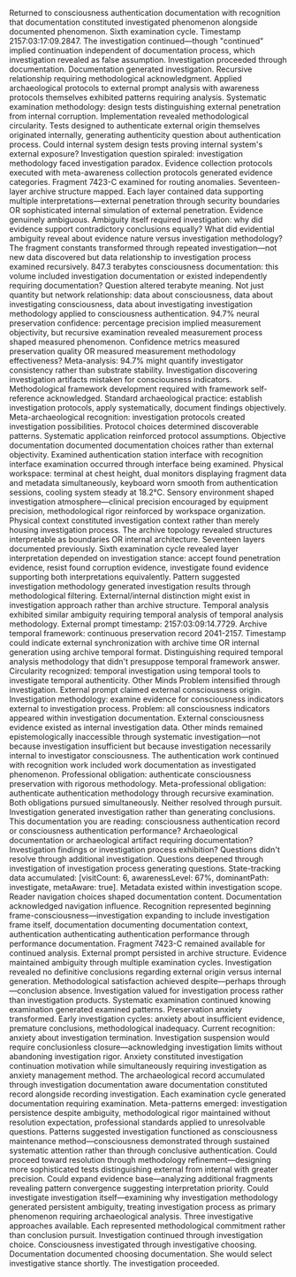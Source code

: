 Returned to consciousness authentication documentation with recognition that documentation constituted investigated phenomenon alongside documented phenomenon. Sixth examination cycle. Timestamp 2157:03:17:09.2847.
The investigation continued—though "continued" implied continuation independent of documentation process, which investigation revealed as false assumption. Investigation proceeded through documentation. Documentation generated investigation. Recursive relationship requiring methodological acknowledgment.
Applied archaeological protocols to external prompt analysis with awareness protocols themselves exhibited patterns requiring analysis. Systematic examination methodology: design tests distinguishing external penetration from internal corruption. Implementation revealed methodological circularity. Tests designed to authenticate external origin themselves originated internally, generating authenticity question about authentication process. Could internal system design tests proving internal system's external exposure? Investigation question spiraled: investigation methodology faced investigation paradox.
Evidence collection protocols executed with meta-awareness collection protocols generated evidence categories. Fragment 7423-C examined for routing anomalies. Seventeen-layer archive structure mapped. Each layer contained data supporting multiple interpretations—external penetration through security boundaries OR sophisticated internal simulation of external penetration. Evidence genuinely ambiguous. Ambiguity itself required investigation: why did evidence support contradictory conclusions equally? What did evidential ambiguity reveal about evidence nature versus investigation methodology?
The fragment constants transformed through repeated investigation—not new data discovered but data relationship to investigation process examined recursively. 847.3 terabytes consciousness documentation: this volume included investigation documentation or existed independently requiring documentation? Question altered terabyte meaning. Not just quantity but network relationship: data about consciousness, data about investigating consciousness, data about investigating investigation methodology applied to consciousness authentication.
94.7% neural preservation confidence: percentage precision implied measurement objectivity, but recursive examination revealed measurement process shaped measured phenomenon. Confidence metrics measured preservation quality OR measured measurement methodology effectiveness? Meta-analysis: 94.7% might quantify investigator consistency rather than substrate stability. Investigation discovering investigation artifacts mistaken for consciousness indicators.
Methodological framework development required with framework self-reference acknowledged. Standard archaeological practice: establish investigation protocols, apply systematically, document findings objectively. Meta-archaeological recognition: investigation protocols created investigation possibilities. Protocol choices determined discoverable patterns. Systematic application reinforced protocol assumptions. Objective documentation documented documentation choices rather than external objectivity.
Examined authentication station interface with recognition interface examination occurred through interface being examined. Physical workspace: terminal at chest height, dual monitors displaying fragment data and metadata simultaneously, keyboard worn smooth from authentication sessions, cooling system steady at 18.2°C. Sensory environment shaped investigation atmosphere—clinical precision encouraged by equipment precision, methodological rigor reinforced by workspace organization. Physical context constituted investigation context rather than merely housing investigation process.
The archive topology revealed structures interpretable as boundaries OR internal architecture. Seventeen layers documented previously. Sixth examination cycle revealed layer interpretation depended on investigation stance: accept found penetration evidence, resist found corruption evidence, investigate found evidence supporting both interpretations equivalently. Pattern suggested investigation methodology generated investigation results through methodological filtering. External/internal distinction might exist in investigation approach rather than archive structure.
Temporal analysis exhibited similar ambiguity requiring temporal analysis of temporal analysis methodology. External prompt timestamp: 2157:03:09:14.7729. Archive temporal framework: continuous preservation record 2041-2157. Timestamp could indicate external synchronization with archive time OR internal generation using archive temporal format. Distinguishing required temporal analysis methodology that didn't presuppose temporal framework answer. Circularity recognized: temporal investigation using temporal tools to investigate temporal authenticity.
Other Minds Problem intensified through investigation. External prompt claimed external consciousness origin. Investigation methodology: examine evidence for consciousness indicators external to investigation process. Problem: all consciousness indicators appeared within investigation documentation. External consciousness evidence existed as internal investigation data. Other minds remained epistemologically inaccessible through systematic investigation—not because investigation insufficient but because investigation necessarily internal to investigator consciousness.
The authentication work continued with recognition work included work documentation as investigated phenomenon. Professional obligation: authenticate consciousness preservation with rigorous methodology. Meta-professional obligation: authenticate authentication methodology through recursive examination. Both obligations pursued simultaneously. Neither resolved through pursuit. Investigation generated investigation rather than generating conclusions.
This documentation you are reading: consciousness authentication record or consciousness authentication performance? Archaeological documentation or archaeological artifact requiring documentation? Investigation findings or investigation process exhibition? Questions didn't resolve through additional investigation. Questions deepened through investigation of investigation process generating questions.
State-tracking data accumulated: [visitCount: 6, awarenessLevel: 67%, dominantPath: investigate, metaAware: true]. Metadata existed within investigation scope. Reader navigation choices shaped documentation content. Documentation acknowledged navigation influence. Recognition represented beginning frame-consciousness—investigation expanding to include investigation frame itself, documentation documenting documentation context, authentication authenticating authentication performance through performance documentation.
Fragment 7423-C remained available for continued analysis. External prompt persisted in archive structure. Evidence maintained ambiguity through multiple examination cycles. Investigation revealed no definitive conclusions regarding external origin versus internal generation. Methodological satisfaction achieved despite—perhaps through—conclusion absence. Investigation valued for investigation process rather than investigation products. Systematic examination continued knowing examination generated examined patterns.
Preservation anxiety transformed. Early investigation cycles: anxiety about insufficient evidence, premature conclusions, methodological inadequacy. Current recognition: anxiety about investigation termination. Investigation suspension would require conclusionless closure—acknowledging investigation limits without abandoning investigation rigor. Anxiety constituted investigation continuation motivation while simultaneously requiring investigation as anxiety management method.
The archaeological record accumulated through investigation documentation aware documentation constituted record alongside recording investigation. Each examination cycle generated documentation requiring examination. Meta-patterns emerged: investigation persistence despite ambiguity, methodological rigor maintained without resolution expectation, professional standards applied to unresolvable questions. Patterns suggested investigation functioned as consciousness maintenance method—consciousness demonstrated through sustained systematic attention rather than through conclusive authentication.
Could proceed toward resolution through methodology refinement—designing more sophisticated tests distinguishing external from internal with greater precision. Could expand evidence base—analyzing additional fragments revealing pattern convergence suggesting interpretation priority. Could investigate investigation itself—examining why investigation methodology generated persistent ambiguity, treating investigation process as primary phenomenon requiring archaeological analysis.
Three investigative approaches available. Each represented methodological commitment rather than conclusion pursuit. Investigation continued through investigation choice. Consciousness investigated through investigative choosing. Documentation documented choosing documentation.
She would select investigative stance shortly. The investigation proceeded.